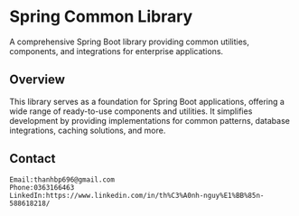 # Spring Common Library

A comprehensive Spring Boot library providing common utilities, components, and integrations for enterprise applications.

## Overview

This library serves as a foundation for Spring Boot applications, offering a wide range of ready-to-use components and utilities. It simplifies development by providing implementations for common patterns, database integrations, caching solutions, and more.

## Contact

    Email:thanhbp696@gmail.com
    Phone:0363166463
    LinkedIn:https://www.linkedin.com/in/th%C3%A0nh-nguy%E1%BB%85n-588618218/